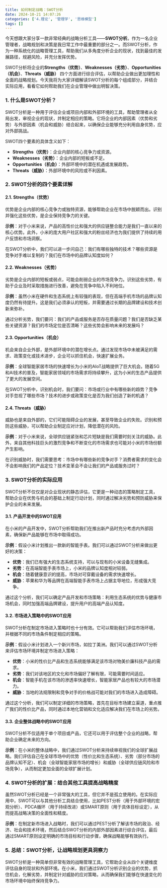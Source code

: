 ```yaml
---
title: 如何制定战略：SWOT分析
date: 2024-10-21 14:07:26
categories: ['4.理论', '管理学', '思维模型']
tags: []
---
```


今天想跟大家分享一款非常经典的战略分析工具——**SWOT分析**。作为一名企业管理者，战略规划和决策是我日常工作中最重要的部分之一。而SWOT分析，作为一种系统化的战略管理工具，帮助我们从多角度分析企业的现状，找到最佳的发展路径，规避风险，并充分发挥优势。

SWOT分析将企业的**Strengths（优势）**、**Weaknesses（劣势）**、**Opportunities（机会）**、**Threats（威胁）** 四个方面进行综合评估，以帮助企业做出更加理性和全面的战略规划。今天我将为大家详细解读SWOT分析的每个组成部分，并结合实际应用，看看它如何帮助我们在企业管理中做出明智决策。
  
  
### 1. **什么是SWOT分析？**

SWOT分析是一种用于评估企业或项目内部和外部环境的工具，帮助管理者从全局出发，审视企业的现状，并制定相应的策略。它将企业的内部因素（优势和劣势）与外部因素（机会和威胁）结合起来，以确保企业能够充分利用自身优势，应对外部挑战。

SWOT四个要素的具体含义如下：

- **Strengths（优势）**：企业内部的核心竞争力或资源。
- **Weaknesses（劣势）**：企业内部的短板或不足。
- **Opportunities（机会）**：外部环境中的潜在机遇或发展趋势。
- **Threats（威胁）**：外部环境中的风险或不利因素。
  
  
### 2. **SWOT分析的四个要素详解**

  
  
#### 2.1. **Strengths（优势）**

优势是企业内部的核心竞争力或独特资源，能够帮助企业在市场中脱颖而出。识别并强化这些优势，是企业保持竞争力的关键。

**示例**：对于小米来说，产品的高性价比和强大的供应链整合能力是我们一直以来的核心优势。此外，小米的庞大用户社区和强大的粉丝经济也为我们提供了持续的用户反馈和市场洞察。

在SWOT分析中，我们可以进一步问自己：我们有哪些独特的技术？哪些资源是竞争对手难以复制的？我们在市场中的品牌认知度如何？
  
  
#### 2.2. **Weaknesses（劣势）**

劣势是企业内部的短板或弱点，可能会削弱企业的市场竞争力。识别这些劣势，有助于企业及时采取措施进行改善，避免在竞争中陷入不利地位。

**示例**：虽然小米在硬件和生态系统上有较强的表现，但在高端手机市场的品牌认知度仍然有待提升。这是我们必须承认的短板，并需要通过长期的品牌建设和技术创新来弥补。

通过分析劣势，我们要问：我们的产品或服务是否存在质量问题？我们是否缺乏某些关键资源？我们的市场定位是否清晰？这些劣势会影响未来的发展吗？
  
  
#### 2.3. **Opportunities（机会）**

机会来自企业外部，是外部环境中的潜在增长点。通过发现市场中未被满足的需求、政策变化或技术进步，企业可以抓住机会，快速扩展业务。

**示例**：全球智能家居市场的快速增长为小米的AIoT战略提供了巨大机会。随着5G和AI技术的普及，智能家居领域的市场需求将持续攀升，这为小米的生态产品提供了更大的发展空间。

在SWOT分析中，识别机会时，我们要问：市场或行业中有哪些新的趋势？竞争对手忽视了哪些市场？技术的进步或政策变化是否为我们创造了新的机遇？
  
  
#### 2.4. **Threats（威胁）**

威胁也是来自外部的，它们可能阻碍企业的发展，甚至导致企业的失败。识别和预防这些威胁，可以帮助企业制定应对计划，降低潜在的风险。

**示例**：对于小米来说，全球供应链紧张和芯片短缺是我们需要时刻关注的威胁。此外，来自其他科技巨头的激烈竞争和不断变化的市场需求也可能对小米的市场份额产生影响。

在识别威胁时，我们需要思考：市场中有哪些新的竞争对手？消费者需求的变化会不会影响我们的产品定位？技术变革会不会让我们的产品或服务过时？
  
  
### 3. **SWOT分析的实际应用**

SWOT分析不仅仅是对企业现状的静态评估，它更是一种动态的策略制定工具，帮助企业在优势与机会的基础上制定行动计划，同时通过解决劣势和预防威胁来保护企业的未来发展。
  
  
#### 3.1. **产品开发中的SWOT应用**

在小米的产品开发中，SWOT分析帮助我们在推出新产品时充分考虑内外部因素，确保新产品能够在市场中取得成功。

**示例**：假设小米计划推出一款新的智能手表。我们可以通过SWOT分析来做出更好的决策：
- **优势**：我们已有强大的生态系统支持，可以与现有的小米设备无缝集成。
- **劣势**：在高端智能手表市场上，小米的品牌认知度相对较弱。
- **机会**：随着健康意识的提高，市场对可穿戴设备的需求快速增长。
- **威胁**：苹果和华为等品牌在高端智能手表市场上占据主导地位，形成强大竞争。

通过这个分析，我们可以确定产品开发和市场策略：利用生态系统的优势与健康市场机会，同时加强高端品牌建设，提升用户的高端产品认知度。
  
  
#### 3.2. **市场进入策略中的SWOT应用**

SWOT分析在制定市场进入策略时也十分有效。它可以帮助我们评估市场环境，并根据不同的市场条件制定相应的策略。

**示例**：假设小米计划进入一个新兴市场，如拉丁美洲。我们可以通过SWOT分析来评估市场环境并制定市场进入策略：
- **优势**：小米的性价比产品和生态系统能够满足该市场对物美价廉科技产品的需求。
- **劣势**：我们对该地区的文化和市场偏好了解有限，可能需要时间适应。
- **机会**：智能手机在该市场的渗透率快速增长，智能家居产品也有较大的市场潜力。
- **威胁**：当地的法规限制和竞争对手的价格战可能对我们的市场进入造成障碍。

通过这个分析，我们可以制定详细的市场策略，首先在目标市场建立渠道，重点推广我们的性价比产品，同时通过本地化营销和文化适应解决我们在市场上的劣势。
  
  
#### 3.3. **企业整体战略中的SWOT应用**

SWOT分析不仅适用于单个项目或产品，它还可以用于评估整个企业的战略，帮助企业确定未来的方向。

**示例**：在小米的整体战略中，我们通过SWOT分析来持续审视我们的全球扩展战略。我们评估自己在全球市场中的优势（性价比和生态系统）、劣势（部分市场的品牌认知不足）、机会（全球智能家居市场的增长）和威胁（全球供应链风险和市场竞争），从而制定更加全面的全球扩展计划。
  
  
### 4. **SWOT分析的扩展：结合其他工具提高战略精度**

虽然SWOT分析已经是一个非常强大的工具，但它并不是孤立使用的。在实际应用中，SWOT可以与其他分析工具结合使用，比如PEST分析（用于外部环境的宏观分析）、PDCA循环（用于持续改进）或SMART原则（用于具体目标设定），从而提高战略决策的全面性和精度。

**示例**：在制定新市场进入战略时，我们可以通过PEST分析了解该市场的政治、经济、社会和技术环境，然后结合SWOT分析的内部外部因素进行综合评估，最后通过SMART原则设定明确的市场目标和行动步骤，确保战略能够有效执行。
  
  
### 5. **总结：SWOT分析，让战略规划更具洞察力**

SWOT分析是一种简单但非常有效的战略管理工具，它帮助企业从四个关键维度评估自身的现状和外部环境。在小米，我们通过SWOT分析识别企业的优势，抓住机会，化解劣势，并制定针对威胁的应对策略，从而确保我们能够在快速变化的市场环境中始终保持竞争力。

